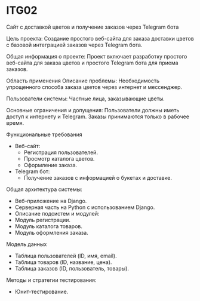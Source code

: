 # ITG02
Сайт с доставкой цветов и получение заказов через Telegram бота



Цель проекта:
Создание простого веб-сайта для заказа доставки цветов с базовой интеграцией заказов через Telegram бота.

Общая информация о проекте:
Проект включает разработку простого веб-сайта для заказа цветов и простого Telegram бота для приема заказов.



Область применения
Описание проблемы:
Необходимость упрощенного способа заказа цветов через интернет и мессенджер.



Пользователи системы:
Частные лица, заказывающие цветы.



Основные ограничения и допущения:
Пользователи должны иметь доступ к интернету и Telegram. Заказы принимаются только в рабочее время.



Функциональные требования
- Веб-сайт:
    - Регистрация пользователей.
    - Просмотр каталога цветов.
    - Оформление заказа.
- Telegram бот:
    - Получение заказов с информацией о букетах и доставке.



Общая архитектура системы:
- Веб-приложение на Django.
- Серверная часть на Python с использованием Django.
- Описание подсистем и модулей:
- Модуль регистрации.
- Модуль каталога товаров.
- Модуль оформления заказа.



Модель данных
- Таблица пользователей (ID, имя, email).
- Таблица товаров (ID, название, цена).
- Таблица заказов (ID, пользователь, товары).



Методы и стратегии тестирования:
- Юнит-тестирование.
 
